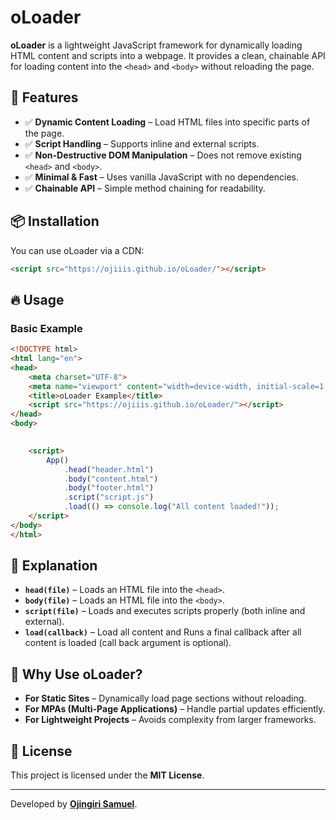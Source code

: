 # oLoader

**oLoader** is a lightweight JavaScript framework for dynamically loading HTML content and scripts into a webpage. It provides a clean, chainable API for loading content into the `<head>` and `<body>` without reloading the page.

## 🚀 Features

- ✅ **Dynamic Content Loading** – Load HTML files into specific parts of the page.
- ✅ **Script Handling** – Supports inline and external scripts.
- ✅ **Non-Destructive DOM Manipulation** – Does not remove existing `<head>` and `<body>`.
- ✅ **Minimal & Fast** – Uses vanilla JavaScript with no dependencies.
- ✅ **Chainable API** – Simple method chaining for readability.

## 📦 Installation

You can use oLoader via a CDN:

```html
<script src="https://ojiiis.github.io/oLoader/"></script>
```
## 🔥 Usage

### Basic Example

```html
<!DOCTYPE html>
<html lang="en">
<head>
    <meta charset="UTF-8">
    <meta name="viewport" content="width=device-width, initial-scale=1.0">
    <title>oLoader Example</title>
    <script src="https://ojiiis.github.io/oLoader/"></script>
</head>
<body>
    

    <script>
        App()
            .head("header.html")
            .body("content.html")
            .body("footer.html")
            .script("script.js")
            .load(() => console.log("All content loaded!"));
    </script>
</body>
</html>
```


## 📖 Explanation

- **`head(file)`** – Loads an HTML file into the `<head>`.
- **`body(file)`** – Loads an HTML file into the `<body>`.
- **`script(file)`** – Loads and executes scripts properly (both inline and external).
- **`load(callback)`** – Load all content and Runs a final callback after all content is loaded (call back argument is optional).

## 🎯 Why Use oLoader?

- **For Static Sites** – Dynamically load page sections without reloading.
- **For MPAs (Multi-Page Applications)** – Handle partial updates efficiently.
- **For Lightweight Projects** – Avoids complexity from larger frameworks.

## 📜 License

This project is licensed under the **MIT License**.

---

Developed by **[Ojingiri Samuel](https://github.com/ojiiis)**.
